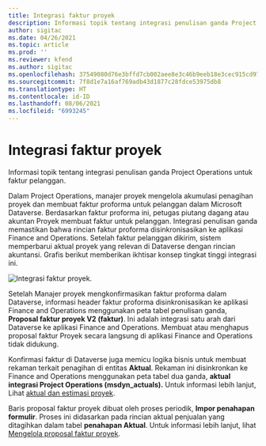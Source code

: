 ```yaml
---
title: Integrasi faktur proyek
description: Informasi topik tentang integrasi penulisan ganda Project Operations untuk faktur pelanggan.
author: sigitac
ms.date: 04/26/2021
ms.topic: article
ms.prod: ''
ms.reviewer: kfend
ms.author: sigitac
ms.openlocfilehash: 37549080d76e3bffd7cb002aee8e3c46b9eeb18e3cec915cd971881b69747534
ms.sourcegitcommit: 7f8d1e7a16af769adb43d1877c28fdce53975db8
ms.translationtype: HT
ms.contentlocale: id-ID
ms.lasthandoff: 08/06/2021
ms.locfileid: "6993245"
---
```

# <a name="project-invoice-integration"></a>Integrasi faktur proyek

Informasi topik tentang integrasi penulisan ganda Project Operations untuk faktur pelanggan.

Dalam Project Operations, manajer proyek mengelola akumulasi penagihan proyek dan membuat faktur proforma untuk pelanggan dalam Microsoft Dataverse. Berdasarkan faktur proforma ini, petugas piutang dagang atau akuntan Proyek membuat faktur untuk pelanggan. Integrasi penulisan ganda memastikan bahwa rincian faktur proforma disinkronisasikan ke aplikasi Finance and Operations. Setelah faktur pelanggan dikirim, sistem memperbarui aktual proyek yang relevan di Dataverse dengan rincian akuntansi. Grafis berikut memberikan ikhtisar konsep tingkat tinggi integrasi ini.

   ![Integrasi faktur proyek.](./media/DW5Invoicing.png)

Setelah Manajer proyek mengkonfirmasikan faktur proforma dalam Dataverse, informasi header faktur proforma disinkronisasikan ke aplikasi Finance and Operations menggunakan peta tabel penulisan ganda, **Proposal faktur proyek V2 (faktur)**. Ini adalah integrasi satu arah dari Dataverse ke aplikasi Finance and Operations. Membuat atau menghapus proposal faktur Proyek secara langsung di aplikasi Finance and Operations tidak didukung.

Konfirmasi faktur di Dataverse juga memicu logika bisnis untuk membuat rekaman terkait penagihan di entitas **Aktual**. Rekaman ini disinkronkan ke Finance and Operations menggunakan peta tabel dua ganda, **aktual integrasi Project Operations (msdyn\_actuals).** Untuk informasi lebih lanjut, Lihat [aktual dan estimasi proyek](resource-dual-write-estimates-actuals.md). 

Baris proposal faktur proyek dibuat oleh proses periodik, **Impor penahapan formulir**. Proses ini didasarkan pada rincian aktual penjualan yang ditagihkan dalam tabel **penahapan Aktual**. Untuk informasi lebih lanjut, lihat [Mengelola proposal faktur proyek](../invoicing/format-update-project-invoice-proposals.md#create-project-invoice-proposals). 
